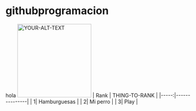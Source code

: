 # githubprogramacion
hola
<picture>
 <img alt="YOUR-ALT-TEXT" width=200 heigth=100 src="https://www.fundaciontelefonica.com/wp-content/uploads/2022/09/portada-dia-programador-2560x950-1.jpg">
</picture>
| Rank | THING-TO-RANK |
|-----:|---------------|
|     1| Hamburguesas  |
|     2| Mi perro      |
|     3| Play          |
